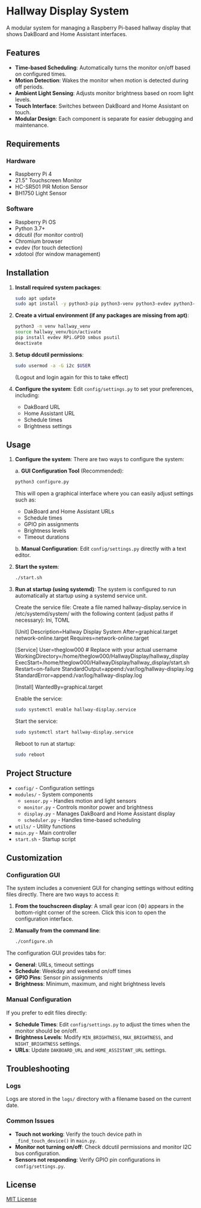# Hallway Display System

A modular system for managing a Raspberry Pi-based hallway display that shows DakBoard and Home Assistant interfaces.

## Features

- **Time-based Scheduling**: Automatically turns the monitor on/off based on configured times.
- **Motion Detection**: Wakes the monitor when motion is detected during off periods.
- **Ambient Light Sensing**: Adjusts monitor brightness based on room light levels.
- **Touch Interface**: Switches between DakBoard and Home Assistant on touch.
- **Modular Design**: Each component is separate for easier debugging and maintenance.

## Requirements

### Hardware
- Raspberry Pi 4
- 21.5" Touchscreen Monitor
- HC-SR501 PIR Motion Sensor
- BH1750 Light Sensor

### Software
- Raspberry Pi OS
- Python 3.7+
- ddcutil (for monitor control)
- Chromium browser
- evdev (for touch detection)
- xdotool (for window management)

## Installation

1. **Install required system packages**:
   ```bash
   sudo apt update
   sudo apt install -y python3-pip python3-venv python3-evdev python3-rpi.gpio python3-smbus python3-psutil ddcutil xdotool chromium-browser
   ```

2. **Create a virtual environment (if any packages are missing from apt)**:
   ```bash
   python3 -m venv hallway_venv
   source hallway_venv/bin/activate
   pip install evdev RPi.GPIO smbus psutil
   deactivate
   ```

2. **Setup ddcutil permissions**:
   ```bash
   sudo usermod -a -G i2c $USER
   ```
   (Logout and login again for this to take effect)

3. **Configure the system**:
   Edit `config/settings.py` to set your preferences, including:
   - DakBoard URL
   - Home Assistant URL
   - Schedule times
   - Brightness settings

## Usage

1. **Configure the system**:
   There are two ways to configure the system:
   
   a. **GUI Configuration Tool** (Recommended):
   ```bash
   python3 configure.py
   ```
   This will open a graphical interface where you can easily adjust settings such as:
   - DakBoard and Home Assistant URLs
   - Schedule times
   - GPIO pin assignments
   - Brightness levels
   - Timeout durations
   
   b. **Manual Configuration**:
   Edit `config/settings.py` directly with a text editor.

2. **Start the system**:
   ```bash
   ./start.sh
   ```

3. **Run at startup (using systemd)**:
   The system is configured to run automatically at startup using a systemd service unit.

   Create the service file: Create a file named hallway-display.service in /etc/systemd/system/ with the following content (adjust paths if necessary):
   Ini, TOML

   [Unit]
   Description=Hallway Display System
   After=graphical.target network-online.target
   Requires=network-online.target

   [Service]
   User=theglow000  # Replace with your actual username
   WorkingDirectory=/home/theglow000/HallwayDisplay/hallway_display
   ExecStart=/home/theglow000/HallwayDisplay/hallway_display/start.sh
   Restart=on-failure
   StandardOutput=append:/var/log/hallway-display.log
   StandardError=append:/var/log/hallway-display.log

   [Install]
   WantedBy=graphical.target
   
   Enable the service:
   ```bash
   sudo systemctl enable hallway-display.service
   ```

   Start the service:
   ```bash
   sudo systemctl start hallway-display.service
   ```

   Reboot to run at startup:
   ```bash
   sudo reboot
   ```

## Project Structure

- `config/` - Configuration settings
- `modules/` - System components
  - `sensor.py` - Handles motion and light sensors
  - `monitor.py` - Controls monitor power and brightness
  - `display.py` - Manages DakBoard and Home Assistant display
  - `scheduler.py` - Handles time-based scheduling
- `utils/` - Utility functions
- `main.py` - Main controller
- `start.sh` - Startup script

## Customization

### Configuration GUI

The system includes a convenient GUI for changing settings without editing files directly. 
There are two ways to access it:

1. **From the touchscreen display**: A small gear icon (⚙️) appears in the bottom-right corner of the screen. 
   Click this icon to open the configuration interface.

2. **Manually from the command line**:
   ```bash
   ./configure.sh
   ```

The configuration GUI provides tabs for:
- **General**: URLs, timeout settings
- **Schedule**: Weekday and weekend on/off times
- **GPIO Pins**: Sensor pin assignments
- **Brightness**: Minimum, maximum, and night brightness levels

### Manual Configuration

If you prefer to edit files directly:

- **Schedule Times**: Edit `config/settings.py` to adjust the times when the monitor should be on/off.
- **Brightness Levels**: Modify `MIN_BRIGHTNESS`, `MAX_BRIGHTNESS`, and `NIGHT_BRIGHTNESS` settings.
- **URLs**: Update `DAKBOARD_URL` and `HOME_ASSISTANT_URL` settings.

## Troubleshooting

### Logs
Logs are stored in the `logs/` directory with a filename based on the current date.

### Common Issues
- **Touch not working**: Verify the touch device path in `_find_touch_device()` in `main.py`.
- **Monitor not turning on/off**: Check ddcutil permissions and monitor I2C bus configuration.
- **Sensors not responding**: Verify GPIO pin configurations in `config/settings.py`.

## License

[MIT License](LICENSE)
